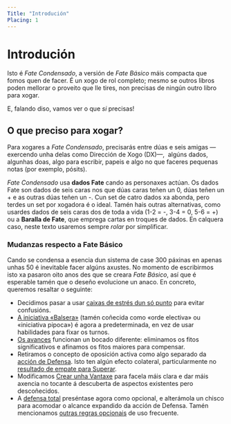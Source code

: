 ```yaml
---
Title: "Introdución"
Placing: 1
---
```


# Introdución

Isto é _Fate Condensado_, a versión de _Fate Básico_ máis compacta que fomos quen de facer. É un xogo de rol completo; mesmo se outros libros poden mellorar o proveito que lle tires, non precisas de ningún outro libro para xogar.

E, falando diso, vamos ver o que _si_ precisas!

## O que preciso para xogar?

Para xogares a _Fate Condensado_, precisarás entre dúas e seis amigas —exercendo unha delas como Dirección de Xogo (DX)—,  algúns dados, algunhas doas, algo para escribir, papeis e algo no que faceres pequenas notas (por exemplo, pósits).

_Fate Condensado_ usa **dados Fate** cando as personaxes actúan. Os dados Fate son dados de seis caras nos que dúas caras teñen un <fate>0</fate>, dúas teñen un <fate>+</fate> e as outras dúas teñen un <fate>-</fate>. Cun set de catro dados xa abonda, pero terdes un set por xogadora é o ideal. Tamén hais outras alternativas, como usardes dados de seis caras dos de toda a vida (1-2 = <fate>-</fate>, 3-4 = <fate>0</fate>, 5-6 = <fate>+</fate>) ou a **Baralla de Fate**, que emprega cartas en troques de dados. En calquera caso, neste texto usaremos sempre *rolar* por simplificar.

### Mudanzas respecto a Fate Básico

Cando se condensa a esencia dun sistema de case 300 páxinas en apenas unhas 50 é inevitable facer algúns axustes. No momento de escribirmos isto xa pasaron oito anos des que se creara _Fate Básico_, así que é esperable tamén que o deseño evolucione un anaco. En concreto, queremos resaltar o seguinte:

* Decidimos pasar a usar [caixas de estrés dun só punto](/fate-condensado/desafios-conflitos-e-competicions#recibir-dano) para evitar confusións.
* [A iniciativa «Balsera»](/fate-condensado/desafios-conflitos-e-competicions#orde-dos-turnos) (tamén coñecida como «orde electiva» ou «iniciativa pipoca») é agora a predeterminada, en vez de usar habilidades para fixar os turnos.
* [Os avances](/fate-condensado/avances) funcionan un bocado diferente: eliminamos os fitos significativos e afinamos os fitos maiores para compensar.
* Retiramos o concepto de oposición activa como algo separado da [acción de Defensa](/fate-condensado/accions-e-roladas#defensa). Isto ten algún efecto colateral, particularmente no [resultado de empate para Superar](/fate-condensado/accions-e-roladas#superar).
* Modificamos [Crear unha Vantaxe](/fate-condensado/accions-e-roladas#crear-unha-vantaxe) para facela máis clara e dar máis axencia no tocante á descuberta de aspectos existentes pero descoñecidos.
* A [defensa total](/fate-condensado/regras-opcionais#defensa-total) preséntase agora como opcional, e alterámola un chisco para acomodar o alcance expandido da acción de Defensa. Tamén mencionamos [outras regras opcionais](/fate-condensado/regras-opcionais) de uso frecuente.
